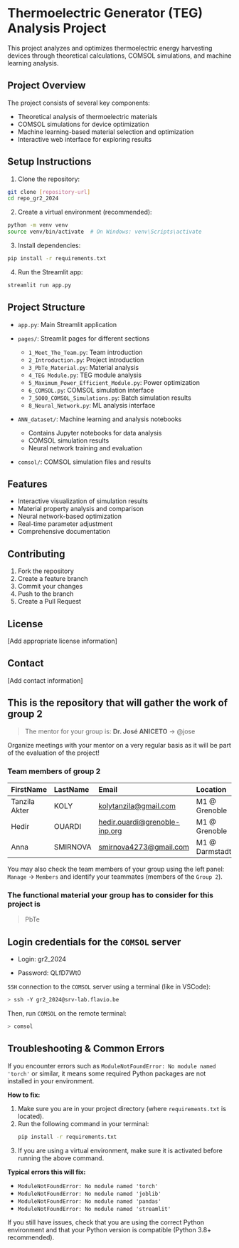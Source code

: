 # Thermoelectric Generator (TEG) Analysis Project

This project analyzes and optimizes thermoelectric energy harvesting devices through theoretical calculations, COMSOL simulations, and machine learning analysis.

## Project Overview

The project consists of several key components:
- Theoretical analysis of thermoelectric materials
- COMSOL simulations for device optimization
- Machine learning-based material selection and optimization
- Interactive web interface for exploring results

## Setup Instructions

1. Clone the repository:
```bash
git clone [repository-url]
cd repo_gr2_2024
```

2. Create a virtual environment (recommended):
```bash
python -m venv venv
source venv/bin/activate  # On Windows: venv\Scripts\activate
```

3. Install dependencies:
```bash
pip install -r requirements.txt
```

4. Run the Streamlit app:
```bash
streamlit run app.py
```

## Project Structure

- `app.py`: Main Streamlit application
- `pages/`: Streamlit pages for different sections
  - `1_Meet_The_Team.py`: Team introduction
  - `2_Introduction.py`: Project introduction
  - `3_PbTe_Material.py`: Material analysis
  - `4_TEG Module.py`: TEG module analysis
  - `5_Maximum_Power_Efficient_Module.py`: Power optimization
  - `6_COMSOL.py`: COMSOL simulation interface
  - `7_5000_COMSOL_Simulations.py`: Batch simulation results
  - `8_Neural_Network.py`: ML analysis interface

- `ANN_dataset/`: Machine learning and analysis notebooks
  - Contains Jupyter notebooks for data analysis
  - COMSOL simulation results
  - Neural network training and evaluation

- `comsol/`: COMSOL simulation files and results

## Features

- Interactive visualization of simulation results
- Material property analysis and comparison
- Neural network-based optimization
- Real-time parameter adjustment
- Comprehensive documentation

## Contributing

1. Fork the repository
2. Create a feature branch
3. Commit your changes
4. Push to the branch
5. Create a Pull Request

## License

[Add appropriate license information]

## Contact

[Add contact information]

## This is the repository that will gather the work of group 2

> The mentor for your group is: **Dr. José ANICETO** -> @jose

Organize meetings with your mentor on a very regular basis as it will be part of the evaluation of the project!

### Team members of group 2

| FirstName     | LastName   | Email                         | Location       |
|:--------------|:-----------|:------------------------------|:---------------|
| Tanzila Akter | KOLY       | kolytanzila@gmail.com         | M1 @ Grenoble  |
| Hedir         | OUARDI     | hedir.ouardi@grenoble-inp.org | M1 @ Grenoble  |
| Anna          | SMIRNOVA   | smirnova4273@gmail.com        | M1 @ Darmstadt |

You may also check the team members of your group using the left panel: `Manage` -> `Members` and identify your teammates (members of the `Group 2`).

### The functional material your group has to consider for this project is

> PbTe

## Login credentials for the `COMSOL` server

- Login: gr2_2024

- Password: QLfD7Wt0

`SSH` connection to the `COMSOL` server using a terminal (like in VSCode):

```bash
> ssh -Y gr2_2024@srv-lab.flavio.be
```

Then, run `COMSOL` on the remote terminal:

```bash
> comsol
```

## Troubleshooting & Common Errors

If you encounter errors such as `ModuleNotFoundError: No module named 'torch'` or similar, it means some required Python packages are not installed in your environment.

**How to fix:**
1. Make sure you are in your project directory (where `requirements.txt` is located).
2. Run the following command in your terminal:
   ```bash
   pip install -r requirements.txt
   ```
3. If you are using a virtual environment, make sure it is activated before running the above command.

**Typical errors this will fix:**
- `ModuleNotFoundError: No module named 'torch'`
- `ModuleNotFoundError: No module named 'joblib'`
- `ModuleNotFoundError: No module named 'pandas'`
- `ModuleNotFoundError: No module named 'streamlit'`

If you still have issues, check that you are using the correct Python environment and that your Python version is compatible (Python 3.8+ recommended).
